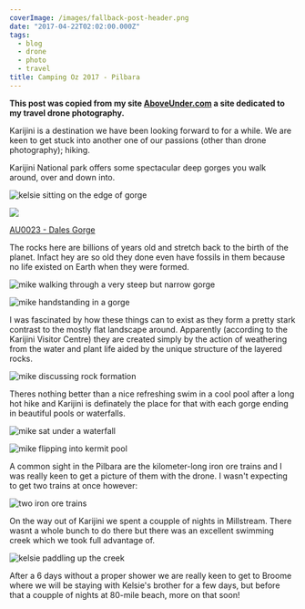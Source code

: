 ```yaml
---
coverImage: /images/fallback-post-header.png
date: "2017-04-22T02:02:00.000Z"
tags:
  - blog
  - drone
  - photo
  - travel
title: Camping Oz 2017 - Pilbara
---
```


**This post was copied from my site [AboveUnder.com](https://aboveunder.com) a site dedicated to my travel drone photography.**

Karijini is a destination we have been looking forward to for a while. We are keen to get stuck into another one of our passions (other than drone photography); hiking.

<!-- more -->

Karijini National park offers some spectacular deep gorges you walk around, over and down into.

![kelsie sitting on the edge of gorge](//cdn.shopify.com/s/files/1/1830/7597/files/IMG_9654_1024x1024.jpg?v=1492823223)

![](//cdn.shopify.com/s/files/1/1830/7597/products/Dales_Gorge_1024x1024.jpg?v=1492822078)

[AU0023 - Dales Gorge](https://aboveunder.com/products/au0023-dales-gorge "dales gorge print")

The rocks here are billions of years old and stretch back to the birth of the planet. Infact hey are so old they done even have fossils in them because no life existed on Earth when they were formed.

![mike walking through a very steep but narrow gorge ](//cdn.shopify.com/s/files/1/1830/7597/files/IMG_9668_1024x1024.jpg?v=1492823439)

![mike handstanding in a gorge](//cdn.shopify.com/s/files/1/1830/7597/files/IMG_9720_1024x1024.jpg?v=1492826719)

I was fascinated by how these things can to exist as they form a pretty stark contrast to the mostly flat landscape around. Apparently (according to the Karijini Visitor Centre) they are created simply by the action of weathering from the water and plant life aided by the unique structure of the layered rocks.

![mike discussing rock formation](//cdn.shopify.com/s/files/1/1830/7597/files/IMG_9730_1024x1024.jpg?v=1492823755)

Theres nothing better than a nice refreshing swim in a cool pool after a long hot hike and Karijini is definately the place for that with each gorge ending in beautiful pools or waterfalls.

![mike sat under a waterfall](//cdn.shopify.com/s/files/1/1830/7597/files/IMG_9718_1024x1024.jpg?v=1492824432)

![mike flipping into kermit pool](//cdn.shopify.com/s/files/1/1830/7597/files/IMG_9682_1024x1024.jpg?v=1492826419)

A common sight in the Pilbara are the kilometer-long iron ore trains and I was really keen to get a picture of them with the drone. I wasn't expecting to get two trains at once however:

![two iron ore trains](//cdn.shopify.com/s/files/1/1830/7597/files/Karrijini_Trains_1024x1024.jpg?v=1492826251)

On the way out of Karijini we spent a coupple of nights in Millstream. There wasnt a whole bunch to do there but there was an excellent swimming creek which we took full advantage of.

![kelsie paddling up the creek](//cdn.shopify.com/s/files/1/1830/7597/files/DJI_0699_1024x1024.jpg?v=1492826375)

After a 6 days without a proper shower we are really keen to get to Broome where we will be staying with Kelsie's brother for a few days, but before that a coupple of nights at 80-mile beach, more on that soon!
